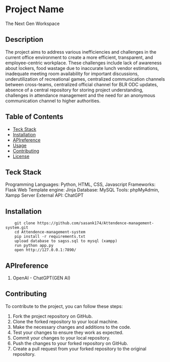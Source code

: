 # Project Name
The Next Gen Workspace

## Description

The project aims to address various inefficiencies and challenges in the current office environment to create a more efficient, transparent, and employee-centric workplace. These challenges include lack of awareness about lockers, food wastage due to inaccurate lunch vendor estimations, inadequate meeting room availability for important discussions, underutilization of recreational games, centralized communication channels between cross-teams, centralized official channel for BLR ODC updates, absence of a central repository for storing project understanding, challenges in attendance management and the need for an anonymous communication channel to higher authorities.

## Table of Contents

- [Teck Stack](#teck-stack)
- [Installation](#installation)
- [APIreference](#APIreference)
- [Usage](#usage)
- [Contributing](#contributing)
- [License](#license)

## Teck Stack

Programming Languages: Python, HTML, CSS, Javascript
Frameworks: Flask
Web Template engine: Jinja
Database: MySQL
Tools: phpMyAdmin, Xampp Server
External API: ChatGPT

## Installation

```
    git clone https://github.com/sasank174/Attendence-management-system.git
    cd Attendence-management-system
    pip install -r requirements.txt
    upload database to sagss.sql to mysql (xampp)
    run python app.py
    open http://127.0.0.1:7890/
```

## APIreference

1. OpenAI - ChatGPT(GEN AI)

## Contributing

To contribute to the project, you can follow these steps:

1. Fork the project repository on GitHub.
2. Clone the forked repository to your local machine.
3. Make the necessary changes and additions to the code.
4. Test your changes to ensure they work as expected.
5. Commit your changes to your local repository.
6. Push the changes to your forked repository on GitHub.
7. Create a pull request from your forked repository to the original repository.
